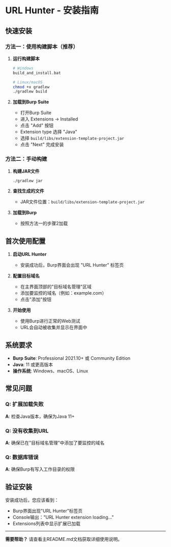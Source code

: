 # URL Hunter - 安装指南

## 快速安装

### 方法一：使用构建脚本（推荐）

1. **运行构建脚本**
   ```bash
   # Windows
   build_and_install.bat
   
   # Linux/macOS  
   chmod +x gradlew
   ./gradlew build
   ```

2. **加载到Burp Suite**
   - 打开Burp Suite
   - 进入 Extensions → Installed
   - 点击 "Add" 按钮
   - Extension type 选择 "Java"
   - 选择 `build/libs/extension-template-project.jar`
   - 点击 "Next" 完成安装

### 方法二：手动构建

1. **构建JAR文件**
   ```bash
   ./gradlew jar
   ```

2. **查找生成的文件**
   - JAR文件位置：`build/libs/extension-template-project.jar`

3. **加载到Burp**
   - 按照方法一的步骤2加载

## 首次使用配置

1. **启动URL Hunter**
   - 安装成功后，Burp界面会出现 "URL Hunter" 标签页

2. **配置目标域名**
   - 在主界面顶部的"目标域名管理"区域
   - 添加要监控的域名（例如：example.com）
   - 点击"添加"按钮

3. **开始使用**
   - 使用Burp进行正常的Web测试
   - URL会自动被收集并显示在界面中

## 系统要求

- **Burp Suite**: Professional 2021.10+ 或 Community Edition
- **Java**: 11 或更高版本
- **操作系统**: Windows、macOS、Linux

## 常见问题

### Q: 扩展加载失败
**A**: 检查Java版本，确保为Java 11+

### Q: 没有收集到URL
**A**: 确保已在"目标域名管理"中添加了要监控的域名

### Q: 数据库错误
**A**: 确保Burp有写入工作目录的权限

## 验证安装

安装成功后，您应该看到：
- Burp界面出现"URL Hunter"标签页
- Console输出："URL Hunter extension loading..."
- Extensions列表中显示扩展已加载

---

**需要帮助？** 请查看主README.md文档获取详细使用说明。 